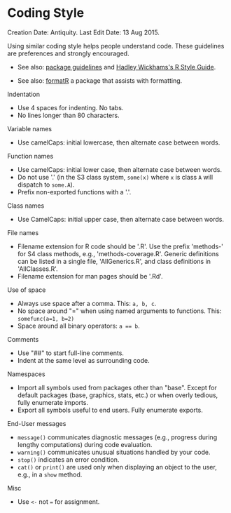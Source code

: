 # Coding Style

Creation Date: Antiquity.
Last Edit Date: 13 Aug 2015.

Using similar coding style helps people understand code.  These
guidelines are preferences and strongly encouraged.

* See also: [package guidelines](/developers/package-guidelines)
  and [Hadley Wickhams's R Style Guide](http://r-pkgs.had.co.nz/style.html).

* See also:
  [formatR](https://cran.r-project.org/web/packages/formatR/index.html) a
  package that assists with formatting.

Indentation

* Use 4 spaces for indenting.  No tabs.
* No lines longer than 80 characters.

Variable names

* Use camelCaps: initial lowercase, then alternate case between words.

Function names

* Use camelCaps: initial lower case, then alternate case between words.
* Do not use '.' (in the S3 class system, `some(x)` where `x` is class
  `A` will dispatch to `some.A`).
* Prefix non-exported functions with a '.'.

Class names

* Use CamelCaps: initial upper case, then alternate case between
  words.

File names

* Filename extension for R code should be '.R'. Use the prefix
  'methods-' for S4 class methods, e.g., 'methods-coverage.R'. Generic
  definitions can be listed in a single file, 'AllGenerics.R', and
  class definitions in 'AllClasses.R'.
* Filename extension for man pages should be '.Rd'.

Use of space

* Always use space after a comma.  This: `a, b, c`.
* No space around "=" when using named arguments to functions. This:
  `somefunc(a=1, b=2)`
* Space around all binary operators: `a == b`.

Comments

* Use "##" to start full-line comments.
* Indent at the same level as surrounding code.

Namespaces

* Import all symbols used from packages other than "base". Except for
  default packages (base, graphics, stats, etc.) or when overly
  tedious, fully enumerate imports.
* Export all symbols useful to end users. Fully enumerate exports.


End-User messages

* `message()` communicates diagnostic messages (e.g., progress during
  lengthy computations) during code evaluation.
* `warning()` communicates unusual situations handled by your code.
* `stop()` indicates an error condition.
* `cat()` or `print()` are used only when displaying an object to the
  user, e.g., in a `show` method.

Misc

* Use `<-` not `=` for assignment.

